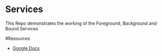 # Services
This Repo demonstrates the working of the Foreground, Background and Bound Services

#Resources
- [Google Docs](https://developer.android.com/guide/components/services)
